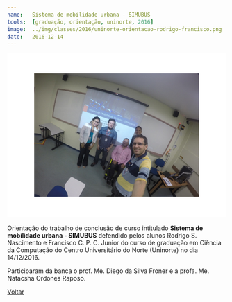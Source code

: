 ```yaml
---
name:  	Sistema de mobilidade urbana - SIMUBUS
tools: 	[graduação, orientação, uninorte, 2016]
image: 	../img/classes/2016/uninorte-orientacao-rodrigo-francisco.png
date: 	2016-12-14
---
```


![](../img/classes/2016/uninorte-orientacao-rodrigo-francisco.png)

Orientação do trabalho de conclusão de curso intitulado **Sistema de mobilidade urbana - SIMUBUS** defendido pelos alunos Rodrigo S. Nascimento e Francisco C. P. C. Junior do curso de graduação em Ciência da Computação do Centro Universitário do Norte (Uninorte) no dia 14/12/2016. 

Participaram da banca o prof. Me. Diego da Silva Froner e a profa. Me. Natacsha Ordones Raposo. 

<p class="text-center">
	<a class="btn btn-outline-primary mt-1" href="{{ site.baseurl }}/classes/">Voltar</a>
</p>
